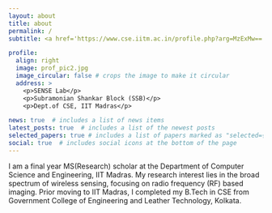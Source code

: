 ```yaml
---
layout: about
title: about
permalink: /
subtitle: <a href='https://www.cse.iitm.ac.in/profile.php?arg=MzExMw=='>Department of CSE, IIT Madras</a>

profile:
  align: right
  image: prof_pic2.jpg
  image_circular: false # crops the image to make it circular
  address: >
    <p>SENSE Lab</p>
    <p>Subramonian Shankar Block (SSB)</p>
    <p>Dept.of CSE, IIT Madras</p>

news: true  # includes a list of news items
latest_posts: true  # includes a list of the newest posts
selected_papers: true # includes a list of papers marked as "selected={true}"
social: true  # includes social icons at the bottom of the page
---
```


I am a final year MS(Research) scholar at the Department of Computer Science and Engineering, IIT Madras. My research interest lies in the broad spectrum of wireless sensing, focusing on radio frequency (RF) based imaging. Prior moving to IIT Madras, I completed my B.Tech in CSE from Government College of Engineering and Leather Technology, Kolkata. 
